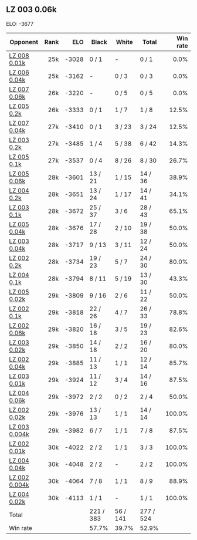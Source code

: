 ## LZ 003 0.06k ##

ELO: -3677

Opponent | Rank | ELO | Black | White | Total | Win rate
---------|-----:|----:|-------|-------|-------|-------:
[LZ 008 0.01k](LZ%20008%200.01k.md) | 25k | -3028 | 0 / 1 | - | 0 / 1 | 0.0%
[LZ 006 0.04k](LZ%20006%200.04k.md) | 25k | -3162 | - | 0 / 3 | 0 / 3 | 0.0%
[LZ 007 0.06k](LZ%20007%200.06k.md) | 26k | -3220 | - | 0 / 5 | 0 / 5 | 0.0%
[LZ 005 0.2k](LZ%20005%200.2k.md) | 26k | -3333 | 0 / 1 | 1 / 7 | 1 / 8 | 12.5%
[LZ 007 0.04k](LZ%20007%200.04k.md) | 27k | -3410 | 0 / 1 | 3 / 23 | 3 / 24 | 12.5%
[LZ 003 0.2k](LZ%20003%200.2k.md) | 27k | -3485 | 1 / 4 | 5 / 38 | 6 / 42 | 14.3%
[LZ 005 0.1k](LZ%20005%200.1k.md) | 27k | -3537 | 0 / 4 | 8 / 26 | 8 / 30 | 26.7%
[LZ 005 0.06k](LZ%20005%200.06k.md) | 28k | -3601 | 13 / 21 | 1 / 15 | 14 / 36 | 38.9%
[LZ 004 0.2k](LZ%20004%200.2k.md) | 28k | -3651 | 13 / 24 | 1 / 17 | 14 / 41 | 34.1%
[LZ 003 0.1k](LZ%20003%200.1k.md) | 28k | -3672 | 25 / 37 | 3 / 6 | 28 / 43 | 65.1%
[LZ 005 0.04k](LZ%20005%200.04k.md) | 28k | -3676 | 17 / 28 | 2 / 10 | 19 / 38 | 50.0%
[LZ 003 0.04k](LZ%20003%200.04k.md) | 28k | -3717 | 9 / 13 | 3 / 11 | 12 / 24 | 50.0%
[LZ 002 0.2k](LZ%20002%200.2k.md) | 28k | -3734 | 19 / 23 | 5 / 7 | 24 / 30 | 80.0%
[LZ 004 0.1k](LZ%20004%200.1k.md) | 28k | -3794 | 8 / 11 | 5 / 19 | 13 / 30 | 43.3%
[LZ 005 0.02k](LZ%20005%200.02k.md) | 29k | -3809 | 9 / 16 | 2 / 6 | 11 / 22 | 50.0%
[LZ 002 0.1k](LZ%20002%200.1k.md) | 29k | -3818 | 22 / 26 | 4 / 7 | 26 / 33 | 78.8%
[LZ 002 0.06k](LZ%20002%200.06k.md) | 29k | -3820 | 16 / 18 | 3 / 5 | 19 / 23 | 82.6%
[LZ 003 0.02k](LZ%20003%200.02k.md) | 29k | -3850 | 14 / 18 | 2 / 2 | 16 / 20 | 80.0%
[LZ 002 0.04k](LZ%20002%200.04k.md) | 29k | -3885 | 11 / 13 | 1 / 1 | 12 / 14 | 85.7%
[LZ 003 0.01k](LZ%20003%200.01k.md) | 29k | -3924 | 11 / 12 | 3 / 4 | 14 / 16 | 87.5%
[LZ 004 0.06k](LZ%20004%200.06k.md) | 29k | -3972 | 2 / 2 | 0 / 2 | 2 / 4 | 50.0%
[LZ 002 0.02k](LZ%20002%200.02k.md) | 29k | -3976 | 13 / 13 | 1 / 1 | 14 / 14 | 100.0%
[LZ 003 0.004k](LZ%20003%200.004k.md) | 29k | -3982 | 6 / 7 | 1 / 1 | 7 / 8 | 87.5%
[LZ 002 0.01k](LZ%20002%200.01k.md) | 30k | -4022 | 2 / 2 | 1 / 1 | 3 / 3 | 100.0%
[LZ 004 0.04k](LZ%20004%200.04k.md) | 30k | -4048 | 2 / 2 | - | 2 / 2 | 100.0%
[LZ 002 0.004k](LZ%20002%200.004k.md) | 30k | -4064 | 7 / 8 | 1 / 1 | 8 / 9 | 88.9%
[LZ 004 0.02k](LZ%20004%200.02k.md) | 30k | -4113 | 1 / 1 | - | 1 / 1 | 100.0%
Total | | | 221 / 383 | 56 / 141 | 277 / 524 | 
Win rate| | | 57.7% | 39.7% | 52.9% | 

